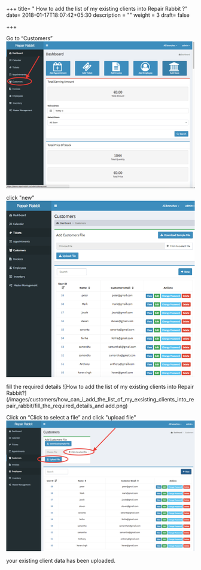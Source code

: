 +++
title= " How to add the list of my existing clients into Repair Rabbit ?"
date= 2018-01-17T18:07:42+05:30
description = ""
weight = 3
draft= false

+++

Go to “Customers”
![How to add the list of my existing clients into Repair Rabbit?](/images/customers/how_can_i_add_the_list_of_my_exsisting_clients_into_repair_rabbit/go_to_customers.png)
      
click "new"
![How to add the list of my existing clients into Repair Rabbit?](/images/customers/how_can_i_add_the_list_of_my_exsisting_clients_into_repair_rabbit/click_new.png)

fill the required details
![How to add the list of my existing clients into Repair Rabbit?](/images/customers/how_can_i_add_the_list_of_my_exsisting_clients_into_repair_rabbit/fill_the_required_details_and add.png)


Click on “Click to select a file” and click "upload file"
![How to add the list of my existing clients into Repair Rabbit?](/images/customers/how_can_i_add_the_list_of_my_exsisting_clients_into_repair_rabbit/click_to_select_file_and_click_on_upload.png)
       



your existing client data has been uploaded.
